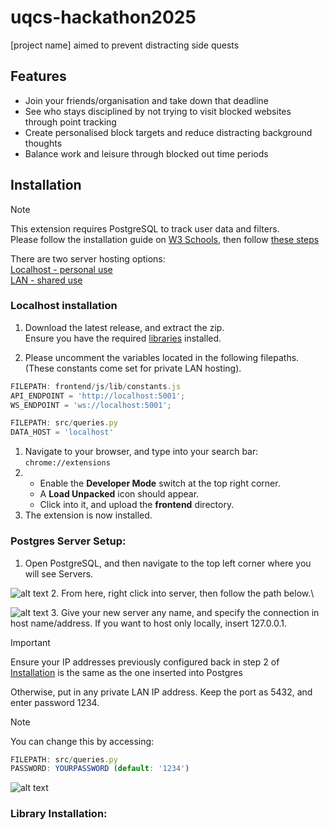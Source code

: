 # uqcs-hackathon2025
[project name] aimed to prevent distracting side quests
## Features
- Join your friends/organisation and take down that deadline
- See who stays disciplined by not trying to visit blocked websites through point tracking
- Create personalised block targets and reduce distracting background thoughts
- Balance work and leisure through blocked out time periods

## Installation
> [!NOTE]
> This extension requires PostgreSQL to track user data and filters.  
> Please follow the installation guide on [W3 Schools](https://www.w3schools.com/postgresql/postgresql_install.php), then follow [these steps](#postgres-setup)

There are two server hosting options:\
[Localhost - personal use](#localhost-anchor)\
[LAN - shared use](#lan-anchor)

### <a name="localhost-anchor"></a>Localhost installation
1. Download the latest release, and extract the zip.  
Ensure you have the required [libraries](#library-installation) installed.

2. Please uncomment the variables located in the following filepaths.
   (These constants come set for private LAN hosting).
```javascript
FILEPATH: frontend/js/lib/constants.js
API_ENDPOINT = 'http://localhost:5001';
WS_ENDPOINT = 'ws://localhost:5001';

FILEPATH: src/queries.py
DATA_HOST = 'localhost'
```
1. Navigate to your browser, and type into your search bar:
   ```chrome://extensions```
2. 
   - Enable the **Developer Mode** switch at the top right corner. 
   - A **Load Unpacked** icon should appear. 
   - Click into it, and upload the **frontend** directory.
3. The extension is now installed.


### <a name="postgres-setup">Postgres Server Setup:</a>
1. Open PostgreSQL, and then navigate to the top left corner where you will see Servers.

![alt text](image.png)
2. From here, right click into server, then follow the path below.\

![alt text](image-1.png)
3. Give your new server any name, and specify the connection in host name/address. If you want to host only locally, insert 127.0.0.1. 
> [!IMPORTANT]
> Ensure your IP addresses previously configured back in step 2 of [Installation](#localhost-installation) is the same as the one inserted into Postgres

Otherwise, put in any private LAN IP address.
Keep the port as 5432, and enter password 1234.
> [!NOTE]
> You can change this by accessing:
> ```javascript
> FILEPATH: src/queries.py
> PASSWORD: YOURPASSWORD (default: '1234')

![alt text](image-2.png)


### <a name="library-install">Library Installation:</a>




